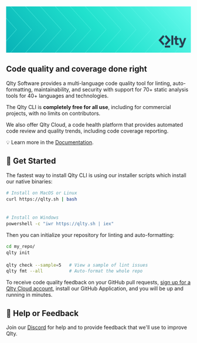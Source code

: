 ![Header](header.png?raw=true)

## Code quality and coverage done right

Qlty Software provides a multi-language code quality tool for linting, auto-formatting, maintainability, and security with support for 70+ static analysis tools for 40+ languages and technologies.

The Qlty CLI is **completely free for all use**, including for commercial projects, with no limits on contributors.

We also offer Qlty Cloud, a code health platform that provides automated code review and quality trends, including code coverage reporting.

💡 Learn more in the [Documentation](https://docs.qlty.sh/).

## 🚀 Get Started

The fastest way to install Qlty CLI is using our installer scripts which install our native binaries:

```bash
# Install on MacOS or Linux
curl https://qlty.sh | bash 


# Install on Windows
powershell -c "iwr https://qlty.sh | iex"
```

Then you can initialize your repository for linting and auto-formatting:

```bash
cd my_repo/
qlty init

qlty check --sample=5   # View a sample of lint issues
qlty fmt --all          # Auto-format the whole repo
```

To receive code quality feedback on your GitHub pull requests, [sign up for a Qlty Cloud account](https://qlty.sh), install our GitHub Application, and you will be up and running in minutes.

## 🛟 Help or Feedback

Join our [Discord](https://qlty.sh/discord) for help and to provide feedback that we'll use to improve Qlty.
